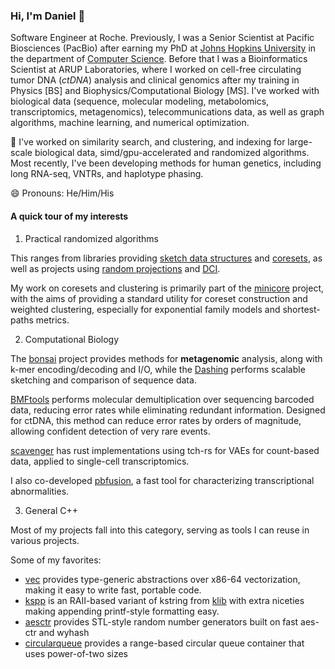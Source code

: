 ### Hi, I'm Daniel 👋

Software Engineer at Roche. Previously, I was a Senior Scientist at Pacific Biosciences (PacBio) after earning my PhD at [Johns Hopkins University](https://jhu.edu) in the department of [Computer Science](https://cs.jhu.edu).
Before that I was a Bioinformatics Scientist at ARUP Laboratories, where I worked on
cell-free circulating tumor DNA (_ctDNA_) analysis and clinical genomics after my training
in Physics [BS] and Biophysics/Computational Biology [MS].
I've worked with biological data (sequence, molecular modeling, metabolomics, transcriptomics, metagenomics), telecommunications data, as well as graph algorithms, machine learning, and numerical optimization.

🔭 I've worked on similarity search, and clustering, and indexing for large-scale biological data, simd/gpu-accelerated and randomized algorithms.
   Most recently, I've been developing methods for human genetics, including long RNA-seq, VNTRs, and haplotype phasing.

😄 Pronouns: He/Him/His

#### A quick tour of my interests

1. Practical randomized algorithms

This ranges from libraries providing [sketch data structures](https://github.com/dnbaker/sketch) and [coresets](https://github.com/dnbaker/minicore),
as well as projects using [random projections](https://github.com/dnbaker/frp) and [DCI](https://github.com/dnbaker/DCI).

My work on coresets and clustering is primarily part of the [minicore](https://github.com/dnbaker/minicore) project, with the aims
of providing a standard utility for coreset construction and weighted clustering, especially for exponential family models and shortest-paths metrics.

2. Computational Biology

The [bonsai](https://github.com/dnbaker/bonsai) project provides methods for __metagenomic__ analysis,
along with k-mer encoding/decoding and I/O, while the [Dashing](https://github.com/dnbaker/dashing2) performs scalable
sketching and comparison of sequence data.

[BMFtools](https://github.com/dnbaker/bmftools) performs molecular demultiplication over sequencing barcoded data, reducing error rates while eliminating redundant information.
Designed for ctDNA, this method can reduce error rates by orders of magnitude, allowing confident detection of very rare events.

[scavenger](https://github.com/dnbaker/scavenger) has rust implementations using tch-rs for VAEs for count-based data, applied to single-cell transcriptomics.

I also co-developed [pbfusion](https://github.com/PacificBiosciences/pbfusion), a fast tool for characterizing transcriptional abnormalities.

3. General C++

Most of my projects fall into this category, serving as tools I can reuse in various projects.

Some of my favorites:

- [vec](https://github.com/dnbaker/vec) provides type-generic abstractions over x86-64 vectorization, making it easy to write fast, portable code.
- [kspp](https://github.com/dnbaker/kspp) is an RAII-based variant of kstring from [klib](https://github.com/attractivechaos/klib) with extra niceties making appending printf-style formatting easy.
- [aesctr](https://github.com/dnbaker/aesctr) provides STL-style random number generators built on fast aes-ctr and wyhash
- [circularqueue](https://github.com/dnbaker/circularqueue) provides a range-based circular queue container that uses power-of-two sizes
  

<!--
**dnbaker/dnbaker** is a ✨ _special_ ✨ repository because its `README.md` (this file) appears on your GitHub profile.

Here are some ideas to get you started:

- 🔭 I’m currently working on ...
- 🌱 I’m currently learning ...
- 👯 I’m looking to collaborate on ...
- 🤔 I’m looking for help with ...
- 💬 Ask me about ...
- 📫 How to reach me: ...
- 😄 Pronouns: ...
- ⚡ Fun fact: ...
-->
